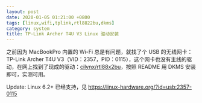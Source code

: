 ```yaml
---
layout: post
date: 2020-01-05 01:21:00 +0800
tags: [linux,wifi,tplink,rtl8822bu,dkms]
category: system
title: TP-Link Archer T4U V3 Linux 驱动安装
---
```


之前因为 MacBookPro 内置的 Wi-Fi 总是有问题，就找了个 USB 的无线网卡：TP-Link Archer T4U V3（VID：2357，PID：0115），这个网卡也没有主线的驱动，在网上找到了现成的驱动：[cilynx/rtl88x2bu](https://github.com/cilynx/rtl88x2bu)，按照 README 用 DKMS 安装即可，实测可用。

Update: Linux 6.2+ 已经支持，见 <https://linux-hardware.org/?id=usb:2357-0115>